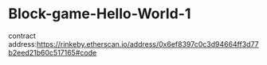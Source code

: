# Block-game-Hello-World-1
contract address:https://rinkeby.etherscan.io/address/0x6ef8397c0c3d94664ff3d77b2eed21b60c517165#code

